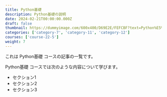 ```yaml
---
title: Python基礎
description: Python基礎の説明
date: 2024-02-21T00:00:00.000Z
draft: false
thumbnail: https://dummyimage.com/600x400/D69E2E/FEFCBF?text=Python%E5%9F%BA%E7%A4%8E
categories: ['category-7', 'category-11', 'category-12']
courses: ['course-22-5']
weight: 7
---
```


これは Python基礎 コースの記事の一覧です。

  Python基礎 コースでは次のような内容について学びます。

  - セクション1
  - セクション2
  - セクション3